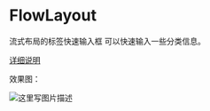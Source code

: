 # FlowLayout
流式布局的标签快速输入框
可以快速输入一些分类信息。

[详细说明](http://blog.csdn.net/Amazing7/article/details/51701082)

效果图：


![这里写图片描述](http://img.blog.csdn.net/20160617215723283)

